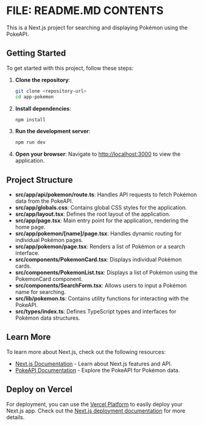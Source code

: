 # FILE: README.MD CONTENTS
This is a Next.js project for searching and displaying Pokémon using the PokeAPI.

## Getting Started

To get started with this project, follow these steps:

1. **Clone the repository**:
   ```bash
   git clone <repository-url>
   cd app-pokemon
   ```

2. **Install dependencies**:
   ```bash
   npm install
   ```

3. **Run the development server**:
   ```bash
   npm run dev
   ```

4. **Open your browser**:
   Navigate to [http://localhost:3000](http://localhost:3000) to view the application.

## Project Structure

- **src/app/api/pokemon/route.ts**: Handles API requests to fetch Pokémon data from the PokeAPI.
- **src/app/globals.css**: Contains global CSS styles for the application.
- **src/app/layout.tsx**: Defines the root layout of the application.
- **src/app/page.tsx**: Main entry point for the application, rendering the home page.
- **src/app/pokemon/[name]/page.tsx**: Handles dynamic routing for individual Pokémon pages.
- **src/app/pokemon/page.tsx**: Renders a list of Pokémon or a search interface.
- **src/components/PokemonCard.tsx**: Displays individual Pokémon cards.
- **src/components/PokemonList.tsx**: Displays a list of Pokémon using the PokemonCard component.
- **src/components/SearchForm.tsx**: Allows users to input a Pokémon name for searching.
- **src/lib/pokemon.ts**: Contains utility functions for interacting with the PokeAPI.
- **src/types/index.ts**: Defines TypeScript types and interfaces for Pokémon data structures.

## Learn More

To learn more about Next.js, check out the following resources:

- [Next.js Documentation](https://nextjs.org/docs) - Learn about Next.js features and API.
- [PokeAPI Documentation](https://pokeapi.co/docs/v2) - Explore the PokeAPI for Pokémon data.

## Deploy on Vercel

For deployment, you can use the [Vercel Platform](https://vercel.com) to easily deploy your Next.js app. Check out the [Next.js deployment documentation](https://nextjs.org/docs/app/building-your-application/deploying) for more details.
